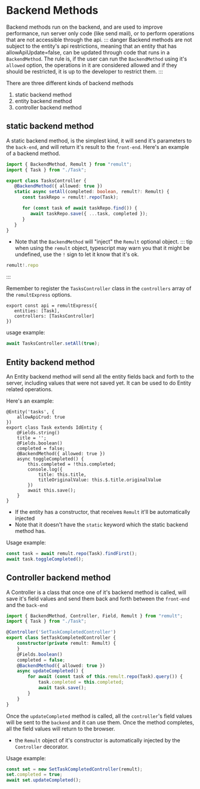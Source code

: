 # Backend Methods

Backend methods run on the backend, and are used to improve performance, run server only code (like send mail), or to perform operations that are not accessible through the api.
::: danger
Backend methods are not subject to the entity's api restrictions, meaning that an entity that has allowApiUpdate=false, can be updated through code that runs in a `BackendMethod`.
The rule is, if the user can run the `BackendMethod` using it's `allowed` option, the operations in it are considered allowed and if they should be restricted, it is up to the developer to restrict them.
:::


There are three different kinds of backend methods
1. static backend method
2. entity backend method
3. controller backend method

## static backend method
A static backend method, is the simplest kind, it will send it's parameters to the `back-end`, and will return it's result to the `front-end`.
Here's an example of a backend method.
```ts
import { BackendMethod, Remult } from "remult";
import { Task } from "./Task";

export class TasksController {
   @BackendMethod({ allowed: true })
   static async setAll(completed: boolean, remult?: Remult) {
      const taskRepo = remult!.repo(Task);

      for (const task of await taskRepo.find()) {
         await taskRepo.save({ ...task, completed });
      }
   }
}
```

* Note that the `BackendMethod` will "inject" the `Remult` optional object.
::: tip
when using the `remult` object, typescript may warn you that it might be undefined, use the `!` sign to let it know that it's ok.
```ts
remult!.repo
```
:::

Remember to register the `TasksController` class in the `controllers` array of the `remultExpress` options.
```ts{3}
export const api = remultExpress({
   entities: [Task],
   controllers: [TasksController]
})
```


usage example:
```ts
await TasksController.setAll(true);
```

## Entity backend method
An Entity backend method will send all the entity fields back and forth to the server, including values that were not saved yet.
It can be used to do Entity related operations.

Here's an example:
```ts{9-17}
@Entity('tasks', {
    allowApiCrud: true
})
export class Task extends IdEntity {
    @Fields.string()
    title = '';
    @Fields.boolean()
    completed = false;
    @BackendMethod({ allowed: true })
    async toggleCompleted() {
        this.completed = !this.completed;
        console.log({
            title: this.title,
            titleOriginalValue: this.$.title.originalValue
        })
        await this.save();
    }
}
```

* If the entity has a constructor, that receives `Remult` it'll be automatically injected
* Note that it doesn't have the `static` keyword which the static backend method has.

Usage example:
```ts
const task = await remult.repo(Task).findFirst();
await task.toggleCompleted();
```


## Controller backend method
A Controller is a class that once one of it's backend method is called, will save it's field values and send them back and forth between the `front-end` and the `back-end`

```ts
import { BackendMethod, Controller, Field, Remult } from "remult";
import { Task } from "./Task";

@Controller('SetTaskCompletedController')
export class SetTaskCompletedController {
    constructor(private remult: Remult) {
    }
    @Fields.boolean()
    completed = false;
    @BackendMethod({ allowed: true })
    async updateCompleted() {
        for await (const task of this.remult.repo(Task).query()) {
            task.completed = this.completed;
            await task.save();
        }
    }
}
```
Once the `updateCompleted` method is called, all the `controller`'s field values will be sent to the `backend` and it can use them. Once the method completes, all the field values will return to the browser. 

* the `Remult` object of it's constructor is automatically injected by the `Controller` decorator.

Usage example:
```ts
const set = new SetTaskCompletedController(remult);
set.completed = true;
await set.updateCompleted();
```